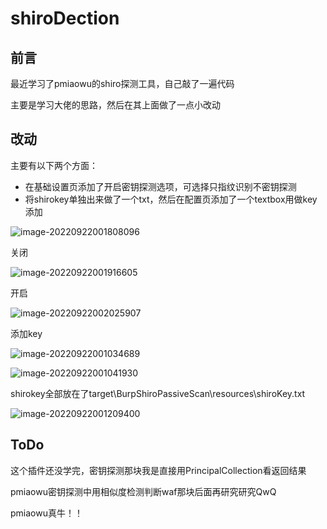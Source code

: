 # shiroDection

## 前言

最近学习了pmiaowu的shiro探测工具，自己敲了一遍代码

主要是学习大佬的思路，然后在其上面做了一点小改动

## 改动

主要有以下两个方面：

- 在基础设置页添加了开启密钥探测选项，可选择只指纹识别不密钥探测
- 将shirokey单独出来做了一个txt，然后在配置页添加了一个textbox用做key添加

![image-20220922001808096](https://user-images.githubusercontent.com/78201553/191558927-72fa208a-5eab-4b54-a9eb-fa80cacb982e.png)

关闭

![image-20220922001916605](https://user-images.githubusercontent.com/78201553/191558942-69ddcde2-e210-4dd6-8f53-ba6042dc4325.png)

开启

![image-20220922002025907](https://user-images.githubusercontent.com/78201553/191558953-03402b2b-c3d8-4ad3-b872-f54f8ea728eb.png)

添加key

![image-20220922001034689](https://user-images.githubusercontent.com/78201553/191559035-b739486a-1357-4557-83af-4a4feb6b5a73.png)

![image-20220922001041930](https://user-images.githubusercontent.com/78201553/191559057-094087f9-9dba-4653-8bca-7db3ddbde357.png)

shirokey全部放在了target\BurpShiroPassiveScan\resources\shiroKey.txt

![image-20220922001209400](https://user-images.githubusercontent.com/78201553/191559087-0ecdff86-9422-4f10-9702-afd968767a44.png)

## ToDo

这个插件还没学完，密钥探测那块我是直接用PrincipalCollection看返回结果

pmiaowu密钥探测中用相似度检测判断waf那块后面再研究研究QwQ

pmiaowu真牛！！

